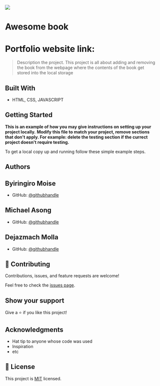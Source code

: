 ![](https://img.shields.io/badge/Microverse-blueviolet)
# Awesome book

# Portfolio website link:


> Description the project.
This project is all about adding and removing the book from the webpage where the contents of the book get stored into the 
local storage

## Built With

- HTML, CSS, JAVASCRIPT
## Getting Started

**This is an example of how you may give instructions on setting up your project locally.**
**Modify this file to match your project, remove sections that don't apply. For example: delete the testing section if the currect project doesn't require testing.**


To get a local copy up and running follow these simple example steps.

## Authors

## Byiringiro Moise
- GitHub: [@githubhandle](https://github.com/Moise-code)


## Michael Asong
- GitHub: [@githubhandle](https://github.com/michaelasong)

## Dejazmach Molla
- GitHub: [@githubhandle](https://github.com/DejazmachMolla)

## 🤝 Contributing

Contributions, issues, and feature requests are welcome!

Feel free to check the [issues page](../../issues/).

## Show your support

Give a ⭐️ if you like this project!

## Acknowledgments

- Hat tip to anyone whose code was used
- Inspiration
- etc

## 📝 License

This project is [MIT](./LICENSE) licensed.
